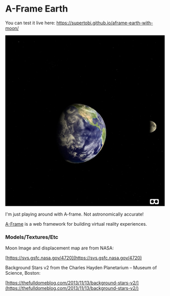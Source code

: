 # A-Frame Earth

You can test it live here:  https://supertobi.github.io/aframe-earth-with-moon/

![image](ScreenshotEarthMoon.jpg)

I'm just playing around with A-frame. Not astronomically accurate! 

[A-Frame](https://aframe.io) is a web framework for building virtual reality experiences. 

### Models/Textures/Etc
Moon Image and displacement map are from NASA:

[https://svs.gsfc.nasa.gov/4720](https://svs.gsfc.nasa.gov/4720)

Background Stars v2 from the Charles Hayden Planetarium – Museum of Science, Boston:

[https://thefulldomeblog.com/2013/11/13/background-stars-v2/](https://thefulldomeblog.com/2013/11/13/background-stars-v2/)
